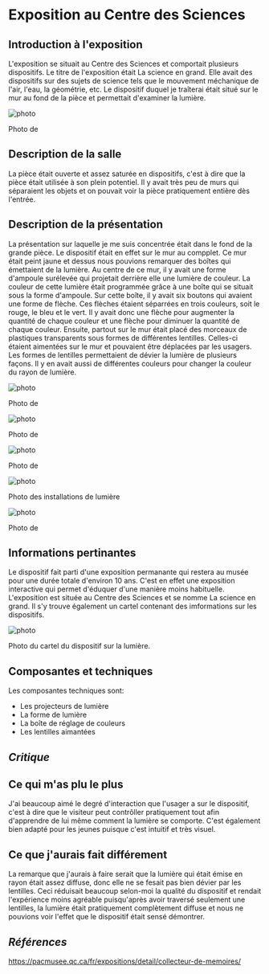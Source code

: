 # **Exposition au Centre des Sciences**

## Introduction à l'exposition

L'exposition se situait au Centre des Sciences et comportait plusieurs dispositifs. Le titre de l'exposition était La science en grand. Elle avait des dispositifs sur des sujets de science tels que le mouvement méchanique de l'air, l'eau, la géométrie, etc. Le dispositif duquel je traîterai était situé sur le mur au fond de la pièce et permettait d'examiner la lumière. 

![photo](./media/)

Photo de

## Description de la salle

La pièce était ouverte et assez saturée en dispositifs, c'est à dire que la pièce était utilisée à son plein potentiel. Il y avait très peu de murs qui séparaient les objets et on pouvait voir la pièce pratiquement entière dès l'entrée.

## Description de la présentation

La présentation sur laquelle je me suis concentrée était dans le fond de la grande pièce. Le dispositif était en effet sur le mur au compplet. Ce mur était peint jaune et dessus nous pouvions remarquer des boîtes qui émettaient de la lumière. Au centre de ce mur, il y avait une forme d'ampoule surélevée qui projetait derrière elle une lumière de couleur. La couleur de cette lumière était programmée grâce à une boîte qui se situait sous la forme d'ampoule. Sur cette boîte, il y avait six boutons qui avaient une forme de flèche. Ces flèches étaient séparrées en trois couleurs, soit le rouge, le bleu et le vert. Il y avait donc une flèche pour augmenter la quantité de chaque couleur et une flèche pour diminuer la quantité de chaque couleur. Ensuite, partout sur le mur était placé des morceaux de plastiques transparents sous formes de différentes lentilles. Celles-ci étaient aimentées sur le mur et pouvaient être déplacées par les usagers. Les formes de lentilles permettaient de dévier la lumière de plusieurs façons. Il y en avait aussi de différentes couleurs pour changer la couleur du rayon de lumière.

![photo](./media/)

Photo de

![photo](./media/)

Photo de

![photo](./media/)

Photo de

![photo](./media/)

Photo des installations de lumière

![photo](./media/)

Photo de

## Informations pertinantes

Le dispositif fait parti d'une exposition permanante qui restera au musée pour une durée totale d'environ 10 ans. C'est en effet une exposition interactive qui permet d'éduquer d'une manière moins habituelle. L'exposition est située au Centre des Sciences et se nomme La science en grand. Il s'y trouve également un cartel contenant des imformations sur les dispositifs.

![photo](./media/)

Photo du cartel du dispositif sur la lumière.

## Composantes et techniques

 Les composantes techniques sont:
 - Les projecteurs de lumière
 - La forme de lumière
 - La boîte de réglage de couleurs
 - Les lentilles aimantées



## ***Critique***

## Ce qui m'as plu le plus

J'ai beaucoup aimé le degré d'interaction que l'usager a sur le dispositif, c'est à dire que le visiteur peut contrôller pratiquement tout afin d'apprendre de lui même comment la lumière se comporte. C'est également bien adapté pour les jeunes puisque c'est intuitif et très visuel.

## Ce que j'aurais fait différement

La remarque que j'aurais à faire serait que la lumière qui était émise en rayon était assez diffuse, donc elle ne se fesait pas bien dévier par les lentilles. Ceci réduisait beaucoup selon-moi la qualité du dispositif et rendait l'expérience moins agréable puisqu'après avoir traversé seulement une lentilles, la lumière était pratiquement complètement diffuse et nous ne pouvions voir l'effet que le dispositif était sensé démontrer.

## ***Références***

https://pacmusee.qc.ca/fr/expositions/detail/collecteur-de-memoires/
